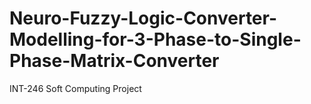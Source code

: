 # Neuro-Fuzzy-Logic-Converter-Modelling-for-3-Phase-to-Single-Phase-Matrix-Converter
INT-246 Soft Computing Project
